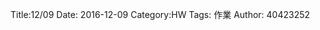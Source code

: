 Title:12/09
Date: 2016-12-09 
Category:HW
Tags: 作業
Author: 40423252




<!-- PELICAN_END_SUMMARY -->